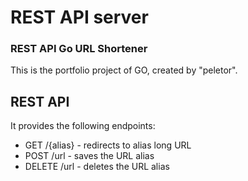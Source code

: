 # REST API server

### REST API Go URL Shortener

This is the portfolio project of GO, created by "peletor".

## REST API
It provides the following endpoints:
- GET /{alias} - redirects to alias long URL
- POST /url - saves the URL alias
- DELETE /url - deletes the URL alias
